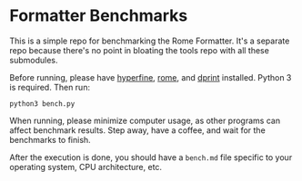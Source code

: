 # Formatter Benchmarks

This is a simple repo for benchmarking the Rome Formatter. It's a separate repo because there's no
point in bloating the tools repo with all these submodules.

Before running, please have [hyperfine](https://github.com/sharkdp/hyperfine), [rome](https://github.com/rome/tools), and [dprint](https://github.com/dprint/dprint) installed. Python 3 is required. Then run:

```
python3 bench.py
```

When running, please minimize computer usage, as other programs can affect benchmark results. Step away, have a coffee, and wait for the benchmarks to finish.

After the execution is done, you should have a `bench.md` file specific to your operating system, CPU architecture, etc.